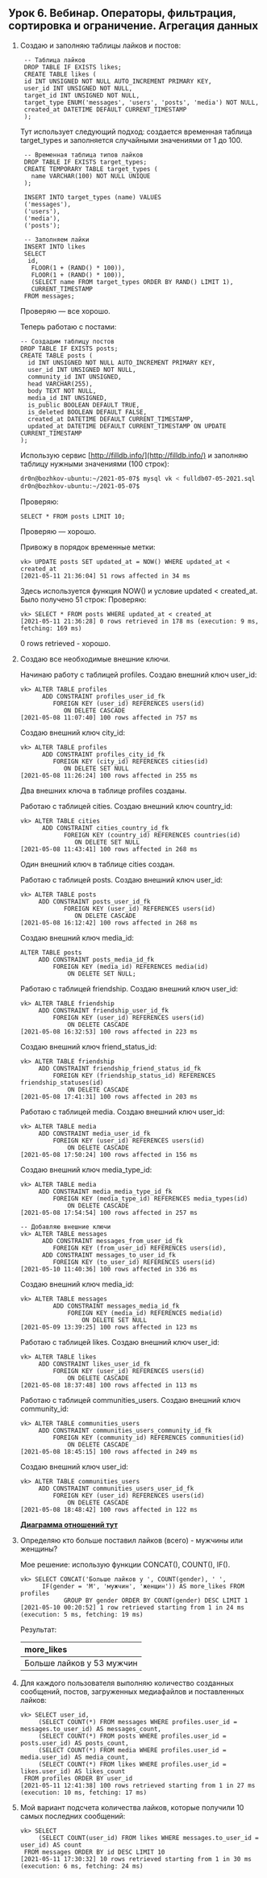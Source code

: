 ## Урок 6. Вебинар. Операторы, фильтрация, сортировка и ограничение. Агрегация данных
1. Создаю и заполняю таблицы лайков и постов:
   ~~~ mysql
    -- Таблица лайков
    DROP TABLE IF EXISTS likes;
    CREATE TABLE likes (
    id INT UNSIGNED NOT NULL AUTO_INCREMENT PRIMARY KEY,
    user_id INT UNSIGNED NOT NULL,
    target_id INT UNSIGNED NOT NULL,
    target_type ENUM('messages', 'users', 'posts', 'media') NOT NULL,
    created_at DATETIME DEFAULT CURRENT_TIMESTAMP
    );
   ~~~
   Тут использует следующий подход: создается временная таблица target_types и заполняется случайными значениями от 1
   до 100.
   ~~~ mysql
    -- Временная таблица типов лайков
    DROP TABLE IF EXISTS target_types;
    CREATE TEMPORARY TABLE target_types (
      name VARCHAR(100) NOT NULL UNIQUE
    );

    INSERT INTO target_types (name) VALUES 
    ('messages'),
    ('users'),
    ('media'),
    ('posts');

    -- Заполняем лайки
    INSERT INTO likes 
    SELECT 
     id, 
      FLOOR(1 + (RAND() * 100)), 
      FLOOR(1 + (RAND() * 100)),
      (SELECT name FROM target_types ORDER BY RAND() LIMIT 1),
      CURRENT_TIMESTAMP 
    FROM messages;
   ~~~
   Проверяю — все хорошо.
   
   Теперь работаю с постами:
   ~~~ mysql
   -- Создадим таблицу постов
   DROP TABLE IF EXISTS posts;
   CREATE TABLE posts (
     id INT UNSIGNED NOT NULL AUTO_INCREMENT PRIMARY KEY,
     user_id INT UNSIGNED NOT NULL,
     community_id INT UNSIGNED,
     head VARCHAR(255),
     body TEXT NOT NULL,
     media_id INT UNSIGNED,
     is_public BOOLEAN DEFAULT TRUE,
     is_deleted BOOLEAN DEFAULT FALSE,
     created_at DATETIME DEFAULT CURRENT_TIMESTAMP,
     updated_at DATETIME DEFAULT CURRENT_TIMESTAMP ON UPDATE CURRENT_TIMESTAMP
   );
   ~~~
   Использую сервис [http://filldb.info/](http://filldb.info/) и заполняю таблицу нужными значениями (100 строк):
   ~~~ bash
   dr0n@bozhkov-ubuntu:~/2021-05-07$ mysql vk < fulldb07-05-2021.sql 
   dr0n@bozhkov-ubuntu:~/2021-05-07$ 
   ~~~
   Проверяю:
   ~~~ mysql
   SELECT * FROM posts LIMIT 10;
   ~~~
   Проверяю — хорошо.
   
   Привожу в порядок временные метки:
   ~~~ mysql
   vk> UPDATE posts SET updated_at = NOW() WHERE updated_at < created_at
   [2021-05-11 21:36:04] 51 rows affected in 34 ms
   ~~~
   Здесь используется функция NOW() и условие updated < created_at. Было получено 51 строк: Проверяю:
   ~~~ mysql
   vk> SELECT * FROM posts WHERE updated_at < created_at
   [2021-05-11 21:36:28] 0 rows retrieved in 178 ms (execution: 9 ms, fetching: 169 ms)
   ~~~
   0 rows retrieved - хорошо.

2. Создаю все необходимые внешние ключи. 
   
   Начинаю работу с таблицей profiles. Создаю внешний ключ user_id:
   ~~~ mysql
   vk> ALTER TABLE profiles
         ADD CONSTRAINT profiles_user_id_fk
            FOREIGN KEY (user_id) REFERENCES users(id)
               ON DELETE CASCADE
   [2021-05-08 11:07:40] 100 rows affected in 757 ms
   ~~~
   Создаю внешний ключ city_id:
   ~~~ mysql
   vk> ALTER TABLE profiles
         ADD CONSTRAINT profiles_city_id_fk
            FOREIGN KEY (city_id) REFERENCES cities(id)
               ON DELETE SET NULL
   [2021-05-08 11:26:24] 100 rows affected in 255 ms
   ~~~
   Два внешних ключа в таблице profiles созданы.
   
   Работаю с таблицей cities. Создаю внешний ключ country_id:
   ~~~ mysql
   vk> ALTER TABLE cities
         ADD CONSTRAINT cities_country_id_fk
               FOREIGN KEY (country_id) REFERENCES countries(id)
                  ON DELETE SET NULL
   [2021-05-08 11:43:41] 100 rows affected in 268 ms
   ~~~
   Один внешний ключ в таблице cities создан.

   Работаю с таблицей posts. Создаю внешний ключ user_id:
   ~~~ mysql
   vk> ALTER TABLE posts
        ADD CONSTRAINT posts_user_id_fk
               FOREIGN KEY (user_id) REFERENCES users(id)
                  ON DELETE CASCADE
   [2021-05-08 16:12:42] 100 rows affected in 268 ms
   ~~~
   Создаю внешний ключ media_id:
   ~~~ mysql
   ALTER TABLE posts
        ADD CONSTRAINT posts_media_id_fk
            FOREIGN KEY (media_id) REFERENCES media(id)
                ON DELETE SET NULL;
   ~~~
   Работаю с таблицей friendship. Создаю внешний ключ user_id:
   ~~~ mysql
   vk> ALTER TABLE friendship
        ADD CONSTRAINT friendship_user_id_fk
            FOREIGN KEY (user_id) REFERENCES users(id)
                ON DELETE CASCADE
   [2021-05-08 16:32:53] 100 rows affected in 223 ms
   ~~~
   Создаю внешний ключ friend_status_id:   
   ~~~ mysql
   vk> ALTER TABLE friendship
        ADD CONSTRAINT friendship_friend_status_id_fk
            FOREIGN KEY (friendship_status_id) REFERENCES friendship_statuses(id)
                ON DELETE CASCADE
   [2021-05-08 17:41:31] 100 rows affected in 203 ms
   ~~~
   Работаю с таблицей media. Создаю внешний ключ user_id:
   ~~~ mysql
   vk> ALTER TABLE media
        ADD CONSTRAINT media_user_id_fk
            FOREIGN KEY (user_id) REFERENCES users(id)
                ON DELETE CASCADE
   [2021-05-08 17:50:24] 100 rows affected in 156 ms
   ~~~
   Создаю внешний ключ media_type_id:
   ~~~ mysql
   vk> ALTER TABLE media
        ADD CONSTRAINT media_media_type_id_fk
            FOREIGN KEY (media_type_id) REFERENCES media_types(id)
                ON DELETE CASCADE
   [2021-05-08 17:54:54] 100 rows affected in 257 ms
   ~~~
   ~~~ mysql
   -- Добавляю внешние ключи
   vk> ALTER TABLE messages
         ADD CONSTRAINT messages_from_user_id_fk
            FOREIGN KEY (from_user_id) REFERENCES users(id),
         ADD CONSTRAINT messages_to_user_id_fk
            FOREIGN KEY (to_user_id) REFERENCES users(id)
   [2021-05-10 11:40:36] 100 rows affected in 336 ms
   ~~~
   Создаю внешний ключ media_id:
   ~~~ mysql
   vk> ALTER TABLE messages
            ADD CONSTRAINT messages_media_id_fk
                FOREIGN KEY (media_id) REFERENCES media(id)
                    ON DELETE SET NULL
   [2021-05-09 13:39:25] 100 rows affected in 123 ms
   ~~~
   Работаю с таблицей likes. Создаю внешний ключ user_id:
   ~~~ mysql
   vk> ALTER TABLE likes
        ADD CONSTRAINT likes_user_id_fk
            FOREIGN KEY (user_id) REFERENCES users(id)
                ON DELETE CASCADE
   [2021-05-08 18:37:48] 100 rows affected in 113 ms
   ~~~
   Работаю с таблицей communities_users. Создаю внешний ключ community_id:
   ~~~ mysql
   vk> ALTER TABLE communities_users
        ADD CONSTRAINT communities_users_community_id_fk
            FOREIGN KEY (community_id) REFERENCES communities(id)
                ON DELETE CASCADE
   [2021-05-08 18:45:15] 100 rows affected in 249 ms
   ~~~
   Создаю внешний ключ user_id:
   ~~~ mysql
   vk> ALTER TABLE communities_users
        ADD CONSTRAINT communities_users_user_id_fk
            FOREIGN KEY (user_id) REFERENCES users(id)
                ON DELETE CASCADE
   [2021-05-08 18:48:42] 100 rows affected in 122 ms
   ~~~
   [**Диаграмма отношений тут**](https://github.com/Dr0nx/dbs/tree/lesson_6/lesson_6/vk_diagram_20210510.png)
3. Определяю кто больше поставил лайков (всего) - мужчины или женщины? 
   
   Мое решение: использую функции CONCAT(), COUNT(), IF().
   ~~~ mysql
   vk> SELECT CONCAT('Больше лайков у ', COUNT(gender), ' ',
         IF(gender = 'M', 'мужчин', 'женщин')) AS more_likes FROM profiles
               GROUP BY gender ORDER BY COUNT(gender) DESC LIMIT 1
   [2021-05-10 00:20:52] 1 row retrieved starting from 1 in 24 ms (execution: 5 ms, fetching: 19 ms)
   ~~~
   Результат:

   |more_likes|
   |:---|
   |Больше лайков у 53 мужчин|
   
4. Для каждого пользователя выполняю количество созданных сообщений, постов, загруженных медиафайлов и поставленных 
   лайков:
   ~~~ mysql
   vk> SELECT user_id,
        (SELECT COUNT(*) FROM messages WHERE profiles.user_id = messages.to_user_id) AS messages_count,
        (SELECT COUNT(*) FROM posts WHERE profiles.user_id = posts.user_id) AS posts_count,
        (SELECT COUNT(*) FROM media WHERE profiles.user_id = media.user_id) AS media_count,
        (SELECT COUNT(*) FROM likes WHERE profiles.user_id = likes.user_id) AS likes_count
    FROM profiles ORDER BY user_id
   [2021-05-11 12:41:38] 100 rows retrieved starting from 1 in 27 ms (execution: 10 ms, fetching: 17 ms)
   ~~~
5. Мой вариант подсчета количества лайков, которые получили 10 самых последних сообщений:
   ~~~ mysql
   vk> SELECT
        (SELECT COUNT(user_id) FROM likes WHERE messages.to_user_id = user_id) AS count
    FROM messages ORDER BY id DESC LIMIT 10
   [2021-05-11 17:30:32] 10 rows retrieved starting from 1 in 30 ms (execution: 6 ms, fetching: 24 ms)
   ~~~
   
   